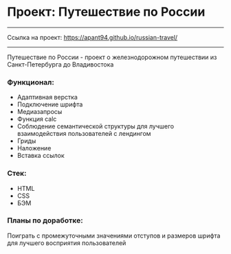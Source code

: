 # Проект: Путешествие по России
_______________
Ссылка на проект: https://apant94.github.io/russian-travel/
_______________
Путешествие по России - проект о железнодорожном путешествии из Санкт-Петербурга до Владивостока
### Функционал:  
- Адаптивная верстка  
- Подключение шрифта  
- Медиазапросы  
- Функция calc  
- Соблюдение семантической структуры для лучшего взаимодействия пользователей с лендингом  
- Гриды  
- Наложение  
- Вставка ссылок  

### Стек:  
- HTML  
- CSS  
- БЭМ

### Планы по доработке:  
Поиграть с промежуточными значениями отступов и размеров шрифта для лучшего восприятия пользователей
